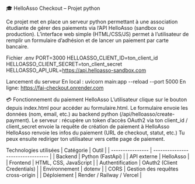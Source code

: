 🎓 HelloAsso Checkout – Projet python

Ce projet met en place un serveur python permettant à une association étudiante de gérer des paiements via l’API HelloAsso (sandbox ou production).
L’interface web simple (HTML/CSS/JS) permet à l’utilisateur de remplir un formulaire d’adhésion et de lancer un paiement par carte bancaire.

Fichier .env
PORT=3000
HELLOASSO_CLIENT_ID=ton_client_id
HELLOASSO_CLIENT_SECRET=ton_client_secret
HELLOASSO_API_URL=https://api.helloasso-sandbox.com

Lancement du serveur
En local : uvicorn main:app --reload --port 5000
En ligne: https://fai-checkout.onrender.com

💳 Fonctionnement du paiement HelloAsso
L’utilisateur clique sur le bouton depuis index.html pour accéder au formulaire.html.
Le formulaire envoie les données (nom, email, etc.) au backend python (/api/helloasso/create-payment).
Le serveur :
    récupère un token d’accès OAuth2 via ton client_id / client_secret
    envoie la requête de création de paiement à HelloAsso
    HelloAsso renvoie les infos du paiement (URL de checkout, statut, etc.)
    Tu peux ensuite rediriger ton utilisateur vers cette page de paiement.

Technologies utilisées
| Catégorie        | Outil                             |
| ---------------- | --------------------------------- |
| Backend          | Python (FastApi)               |
| API externe      | HelloAsso                         |
| Frontend         | HTML, CSS, JavaScript             |
| Authentification | OAuth2 (Client Credentials)       |
| Environnement    | dotenv                            |
| CORS             | Gestion des requêtes cross-origin |
| Déploiement      | Render / Railway / Vercel         |
